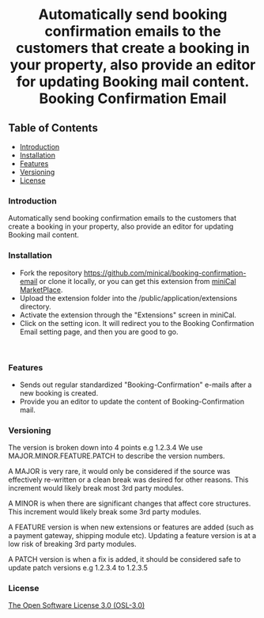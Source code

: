 <p>
	<h1 align="center">Automatically send booking confirmation emails to the customers that create a booking in your property, also provide an editor for updating Booking mail content.
	Booking Confirmation Email</h1>
</p>

## Table of Contents
* [Introduction](#introduction)
* [Installation](#installation)
* [Features](#features)
* [Versioning](#versioning)
* [License](#license)

### Introduction
Automatically send booking confirmation emails to the customers that create a booking in your property, also provide an editor for updating Booking mail content. 

### Installation
* Fork the repository https://github.com/minical/booking-confirmation-email or clone it locally, or you can get this extension from [miniCal MarketPlace](https://marketplace.minical.io/product/booking-email/). 
* Upload the extension folder into the /public/application/extensions directory.
* Activate the extension through the "Extensions" screen in miniCal.
* Click on the setting icon. It will redirect you to the Booking Confirmation Email setting page, and then you are good to go.
<br/>
<img src="https://snipboard.io/pXM0uF.jpg" alt=""> 
<br/>

### Features
* Sends out regular standardized "Booking-Confirmation" e-mails after a new booking is created.
* Provide you an editor to update the content of Booking-Confirmation mail.

### Versioning

The version is broken down into 4 points e.g 1.2.3.4 We use MAJOR.MINOR.FEATURE.PATCH to describe the version numbers.

A MAJOR is very rare, it would only be considered if the source was effectively re-written or a clean break was desired for other reasons. This increment would likely break most 3rd party modules.

A MINOR is when there are significant changes that affect core structures. This increment would likely break some 3rd party modules.

A FEATURE version is when new extensions or features are added (such as a payment gateway, shipping module etc). Updating a feature version is at a low risk of breaking 3rd party modules.

A PATCH version is when a fix is added, it should be considered safe to update patch versions e.g 1.2.3.4 to 1.2.3.5

### License

[The Open Software License 3.0 (OSL-3.0)]()
